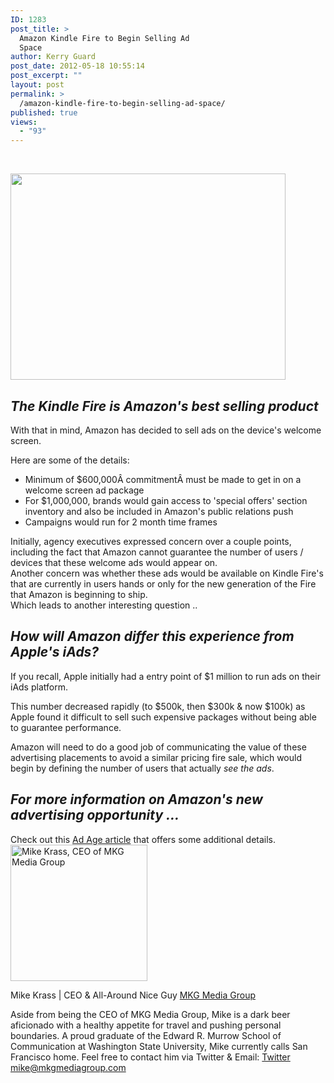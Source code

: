 ```yaml
---
ID: 1283
post_title: >
  Amazon Kindle Fire to Begin Selling Ad
  Space
author: Kerry Guard
post_date: 2012-05-18 10:55:14
post_excerpt: ""
layout: post
permalink: >
  /amazon-kindle-fire-to-begin-selling-ad-space/
published: true
views:
  - "93"
---
```

&nbsp;

<img class="aligncenter size-full wp-image-1287" title="Kindle-Fire-Tablet" src="http://mkgmediagroup.com/wp-content/uploads/2012/05/Kindle-Fire-Tablet.jpeg" alt="" width="440" height="330" />
<h2><em>The Kindle Fire is Amazon's best selling product</em></h2>
With that in mind, Amazon has decided to sell ads on the device's welcome screen.

Here are some of the details:
<ul>
	<li>Minimum of $600,000Â commitmentÂ must be made to get in on a welcome screen ad package</li>
	<li>For $1,000,000, brands would gain access to 'special offers' section inventory and also be included in Amazon's public relations push</li>
	<li>Campaigns would run for 2 month time frames</li>
</ul>
<div>Initially, agency executives expressed concern over a couple points, including the fact that Amazon cannot guarantee the number of users / devices that these welcome ads would appear on.</div>
<div></div>
<div>Another concern was whether these ads would be available on Kindle Fire's that are currently in users hands or only for the new generation of the Fire that Amazon is beginning to ship.</div>
<div></div>
<div>Which leads to another interesting question ..</div>
<h2><em>How will Amazon differ this experience from Apple's iAds?</em></h2>
If you recall, Apple initially had a entry point of $1 million to run ads on their iAds platform.

This number decreased rapidly (to $500k, then $300k &amp; now $100k) as Apple found it difficult to sell such expensive packages without being able to guarantee performance.

Amazon will need to do a good job of communicating the value of these advertising placements to avoid a similar pricing fire sale, which would begin by defining the number of users that actually <em>see the ads</em>.
<h2><em>For more information on Amazon's new advertising opportunity ...</em></h2>
Check out this <a href="http://adage.com/article/digital/amazon-sell-ads-kindle-fire-screen-600k/234830/" target="_blank">Ad Age article</a> that offers some additional details.

<img src="http://mkgmediagroup.com/wp-content/uploads/2011/08/mk_median_bw_head.jpeg" alt="Mike Krass, CEO of MKG Media Group" width="219" height="218" class="alignleft size-full wp-image-1794" />

<span itemprop="jobTitle">Mike Krass | CEO & All-Around Nice Guy</span>
<a href="http://www.mkgmediagroup.com" itemprop="url">MKG Media Group</a>
</span>

Aside from being the CEO of MKG Media Group, Mike is a dark beer aficionado with a healthy appetite for travel and pushing personal boundaries. A proud graduate of the Edward R. Murrow School of Communication at Washington State University, Mike currently calls San Francisco home. Feel free to contact him via Twitter & Email:
<a href="http://www.twitter.com/mikekrass" itemprop="url">Twitter</a>
<a href="mailto:mike@mkgmediagroup.com" itemprop="email">mike@mkgmediagroup.com</a>
</div>